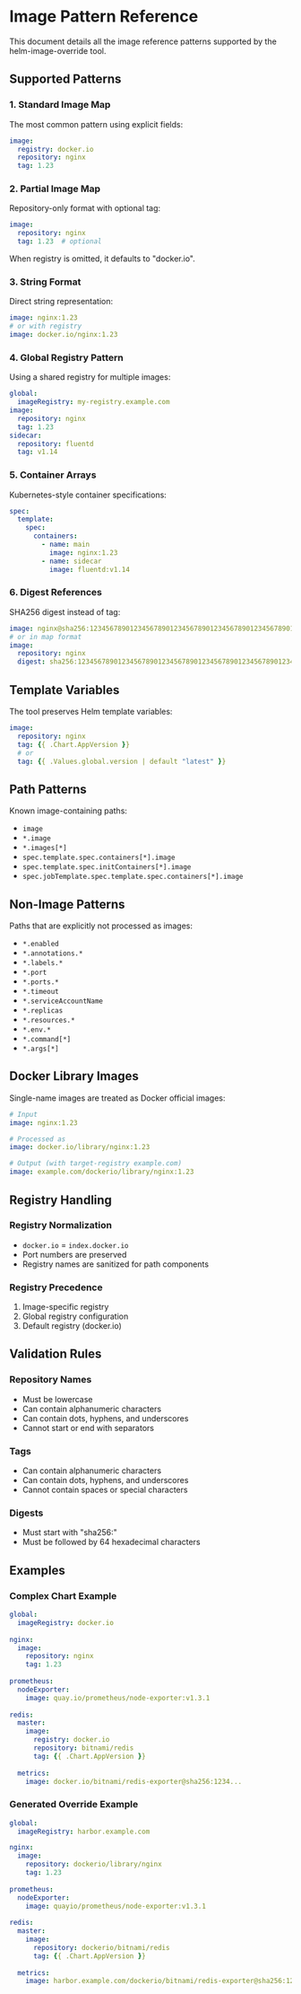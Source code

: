 # Image Pattern Reference

This document details all the image reference patterns supported by the helm-image-override tool.

## Supported Patterns

### 1. Standard Image Map

The most common pattern using explicit fields:

```yaml
image:
  registry: docker.io
  repository: nginx
  tag: 1.23
```

### 2. Partial Image Map

Repository-only format with optional tag:

```yaml
image:
  repository: nginx
  tag: 1.23  # optional
```

When registry is omitted, it defaults to "docker.io".

### 3. String Format

Direct string representation:

```yaml
image: nginx:1.23
# or with registry
image: docker.io/nginx:1.23
```

### 4. Global Registry Pattern

Using a shared registry for multiple images:

```yaml
global:
  imageRegistry: my-registry.example.com
image:
  repository: nginx
  tag: 1.23
sidecar:
  repository: fluentd
  tag: v1.14
```

### 5. Container Arrays

Kubernetes-style container specifications:

```yaml
spec:
  template:
    spec:
      containers:
        - name: main
          image: nginx:1.23
        - name: sidecar
          image: fluentd:v1.14
```

### 6. Digest References

SHA256 digest instead of tag:

```yaml
image: nginx@sha256:1234567890123456789012345678901234567890123456789012345678901234
# or in map format
image:
  repository: nginx
  digest: sha256:1234567890123456789012345678901234567890123456789012345678901234
```

## Template Variables

The tool preserves Helm template variables:

```yaml
image:
  repository: nginx
  tag: {{ .Chart.AppVersion }}
  # or
  tag: {{ .Values.global.version | default "latest" }}
```

## Path Patterns

Known image-containing paths:

- `image`
- `*.image`
- `*.images[*]`
- `spec.template.spec.containers[*].image`
- `spec.template.spec.initContainers[*].image`
- `spec.jobTemplate.spec.template.spec.containers[*].image`

## Non-Image Patterns

Paths that are explicitly not processed as images:

- `*.enabled`
- `*.annotations.*`
- `*.labels.*`
- `*.port`
- `*.ports.*`
- `*.timeout`
- `*.serviceAccountName`
- `*.replicas`
- `*.resources.*`
- `*.env.*`
- `*.command[*]`
- `*.args[*]`

## Docker Library Images

Single-name images are treated as Docker official images:

```yaml
# Input
image: nginx:1.23

# Processed as
image: docker.io/library/nginx:1.23

# Output (with target-registry example.com)
image: example.com/dockerio/library/nginx:1.23
```

## Registry Handling

### Registry Normalization

- `docker.io` = `index.docker.io`
- Port numbers are preserved
- Registry names are sanitized for path components

### Registry Precedence

1. Image-specific registry
2. Global registry configuration
3. Default registry (docker.io)

## Validation Rules

### Repository Names

- Must be lowercase
- Can contain alphanumeric characters
- Can contain dots, hyphens, and underscores
- Cannot start or end with separators

### Tags

- Can contain alphanumeric characters
- Can contain dots, hyphens, and underscores
- Cannot contain spaces or special characters

### Digests

- Must start with "sha256:"
- Must be followed by 64 hexadecimal characters

## Examples

### Complex Chart Example

```yaml
global:
  imageRegistry: docker.io
  
nginx:
  image:
    repository: nginx
    tag: 1.23
    
prometheus:
  nodeExporter:
    image: quay.io/prometheus/node-exporter:v1.3.1
    
redis:
  master:
    image:
      registry: docker.io
      repository: bitnami/redis
      tag: {{ .Chart.AppVersion }}
  
  metrics:
    image: docker.io/bitnami/redis-exporter@sha256:1234...
```

### Generated Override Example

```yaml
global:
  imageRegistry: harbor.example.com

nginx:
  image:
    repository: dockerio/library/nginx
    tag: 1.23
    
prometheus:
  nodeExporter:
    image: quayio/prometheus/node-exporter:v1.3.1
    
redis:
  master:
    image:
      repository: dockerio/bitnami/redis
      tag: {{ .Chart.AppVersion }}
  
  metrics:
    image: harbor.example.com/dockerio/bitnami/redis-exporter@sha256:1234...
``` 